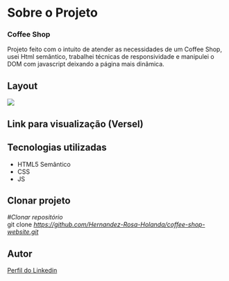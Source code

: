 <div>
  <h1>Sobre o Projeto</h1>

  <h3>Coffee Shop</h3> 
  <p>
    Projeto feito com o intuito de atender as necessidades de um Coffee Shop, usei Html semântico, trabalhei técnicas de responsividade e manipulei o DOM com javascript deixando a página mais dinâmica.
  </p>
<h2>Layout</h2>

  <img src="https://user-images.githubusercontent.com/82759865/140951445-6ffa190c-5c1a-4a39-ad45-3610948c8d38.gif">

 <h2>Link para visualização (Versel) </h2>



<h2>Tecnologias utilizadas</h2>

<ul>
  <li>HTML5 Semântico
  <li>CSS
  <li>JS
</ul>

<h2>Clonar projeto</h2>

<i>#Clonar repositório</i></br>
  git clone <i>https://github.com/Hernandez-Rosa-Holanda/coffee-shop-website.git</i>

<h2>Autor</h2> 
<p>
<a href="https://www.linkedin.com/in/hernandez-rosa-de-holanda/">Perfil do Linkedin</a>
</p>
</div> 
